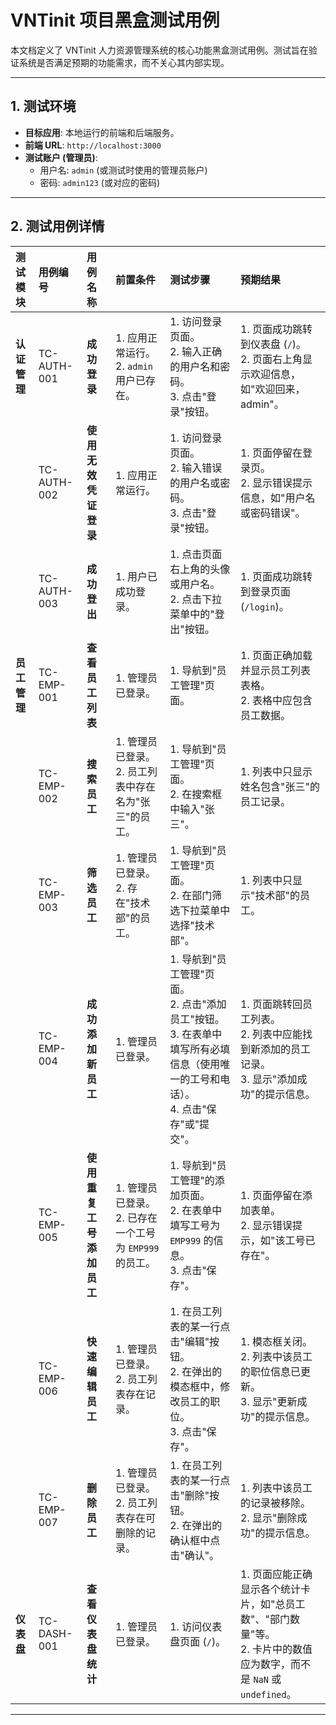 # VNTinit 项目黑盒测试用例

本文档定义了 VNTinit 人力资源管理系统的核心功能黑盒测试用例。测试旨在验证系统是否满足预期的功能需求，而不关心其内部实现。

---

## 1. 测试环境

-   **目标应用**: 本地运行的前端和后端服务。
-   **前端 URL**: `http://localhost:3000`
-   **测试账户 (管理员)**:
    -   用户名: `admin` (或测试时使用的管理员账户)
    -   密码: `admin123` (或对应的密码)

---

## 2. 测试用例详情

| 测试模块 | 用例编号 | 用例名称 | 前置条件 | 测试步骤 | 预期结果 |
| :--- | :--- | :--- | :--- | :--- | :--- |
| **认证管理** | TC-AUTH-001 | **成功登录** | 1. 应用正常运行。 <br> 2. `admin` 用户已存在。 | 1. 访问登录页面。 <br> 2. 输入正确的用户名和密码。 <br> 3. 点击"登录"按钮。 | 1. 页面成功跳转到仪表盘 (`/`)。 <br> 2. 页面右上角显示欢迎信息，如"欢迎回来，admin"。 |
| | TC-AUTH-002 | **使用无效凭证登录** | 1. 应用正常运行。 | 1. 访问登录页面。 <br> 2. 输入错误的用户名或密码。 <br> 3. 点击"登录"按钮。 | 1. 页面停留在登录页。 <br> 2. 显示错误提示信息，如"用户名或密码错误"。 |
| | TC-AUTH-003 | **成功登出** | 1. 用户已成功登录。 | 1. 点击页面右上角的头像或用户名。 <br> 2. 点击下拉菜单中的"登出"按钮。 | 1. 页面成功跳转到登录页面 (`/login`)。 |
| **员工管理** | TC-EMP-001 | **查看员工列表** | 1. 管理员已登录。 | 1. 导航到"员工管理"页面。 | 1. 页面正确加载并显示员工列表表格。 <br> 2. 表格中应包含员工数据。 |
| | TC-EMP-002 | **搜索员工** | 1. 管理员已登录。 <br> 2. 员工列表中存在名为"张三"的员工。 | 1. 导航到"员工管理"页面。 <br> 2. 在搜索框中输入"张三"。 | 1. 列表中只显示姓名包含"张三"的员工记录。 |
| | TC-EMP-003 | **筛选员工** | 1. 管理员已登录。 <br> 2. 存在"技术部"的员工。 | 1. 导航到"员工管理"页面。 <br> 2. 在部门筛选下拉菜单中选择"技术部"。 | 1. 列表中只显示"技术部"的员工。 |
| | TC-EMP-004 | **成功添加新员工** | 1. 管理员已登录。 | 1. 导航到"员工管理"页面。 <br> 2. 点击"添加员工"按钮。 <br> 3. 在表单中填写所有必填信息（使用唯一的工号和电话）。 <br> 4. 点击"保存"或"提交"。 | 1. 页面跳转回员工列表。 <br> 2. 列表中应能找到新添加的员工记录。 <br> 3. 显示"添加成功"的提示信息。 |
| | TC-EMP-005 | **使用重复工号添加员工** | 1. 管理员已登录。 <br> 2. 已存在一个工号为 `EMP999` 的员工。| 1. 导航到"员工管理"的添加页面。 <br> 2. 在表单中填写工号为 `EMP999` 的信息。 <br> 3. 点击"保存"。 | 1. 页面停留在添加表单。 <br> 2. 显示错误提示，如"该工号已存在"。 |
| | TC-EMP-006 | **快速编辑员工** | 1. 管理员已登录。 <br> 2. 员工列表存在记录。 | 1. 在员工列表的某一行点击"编辑"按钮。 <br> 2. 在弹出的模态框中，修改员工的职位。 <br> 3. 点击"保存"。 | 1. 模态框关闭。 <br> 2. 列表中该员工的职位信息已更新。 <br> 3. 显示"更新成功"的提示信息。 |
| | TC-EMP-007 | **删除员工** | 1. 管理员已登录。 <br> 2. 员工列表存在可删除的记录。 | 1. 在员工列表的某一行点击"删除"按钮。 <br> 2. 在弹出的确认框中点击"确认"。 | 1. 列表中该员工的记录被移除。 <br> 2. 显示"删除成功"的提示信息。 |
| **仪表盘** | TC-DASH-001 | **查看仪表盘统计** | 1. 管理员已登录。 | 1. 访问仪表盘页面 (`/`)。 | 1. 页面应能正确显示各个统计卡片，如"总员工数"、"部门数量"等。 <br> 2. 卡片中的数值应为数字，而不是 `NaN` 或 `undefined`。 |

--- 